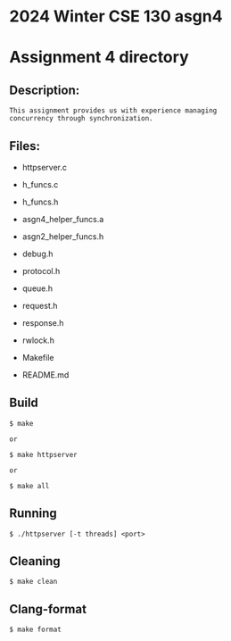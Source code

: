 # 2024 Winter CSE 130 asgn4
# Assignment 4 directory


## Description:    
	
	This assignment provides us with experience managing 
	concurrency through synchronization.
	
	
## Files:     
* httpserver.c
- h_funcs.c
* h_funcs.h
- asgn4_helper_funcs.a
* asgn2_helper_funcs.h
- debug.h
* protocol.h
- queue.h
* request.h
- response.h
* rwlock.h
- Makefile
* README.md


## Build      

	$ make    
	
	or     
	
	$ make httpserver      
	
	or     
	
	$ make all    
	
	
## Running        

	$ ./httpserver [-t threads] <port>       
	
	
## Cleaning        

	$ make clean   
	
	
## Clang-format       

	$ make format        
	
	
      
